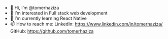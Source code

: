 - 👋 Hi, I’m @tomerhaziza
- 👀 I’m interested in Full stack web development
- 🌱 I’m currently learning React Native
- 📫 How to reach me:
LinkedIn: https://www.linkedin.com/in/tomerhaziza/
GitHub: https://github.com/tomerhaziza


<!---
tomerhaziza/tomerhaziza is a ✨ special ✨ repository because its `README.md` (this file) appears on your GitHub profile.
You can click the Preview link to take a look at your changes.
--->
